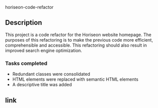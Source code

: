 
 horiseon-code-refactor

## Description

This project is a code refactor for the Horiseon website homepage.   The purposes of this refactoring is to make the previous code more efficient, comprehensible and accessible.  This refactoring should also result in improved search engine optimization. 
### Tasks completed
* Redundant classes were consolidated
* HTML elements were replaced with semantic HTML elements
* A descriptive title was added
## link
